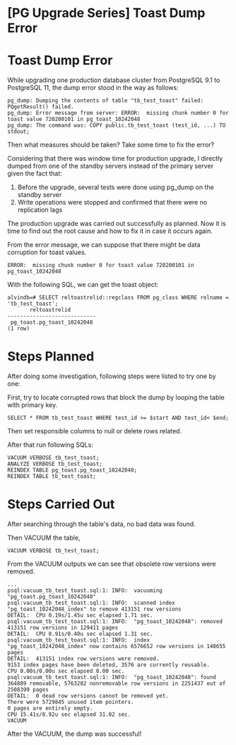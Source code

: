 # [PG Upgrade Series] Toast Dump Error

# Toast Dump Error

While upgrading one production database cluster from PostgreSQL 9.1 to PostgreSQL 11, the dump error stood in the way as follows:

```
pg_dump: Dumping the contents of table "tb_test_toast" failed: PQgetResult() failed.
pg_dump: Error message from server: ERROR:  missing chunk number 0 for toast value 720200101 in pg_toast_10242048
pg_dump: The command was: COPY public.tb_test_toast (test_id, ...) TO stdout;
```

Then what measures should be taken? Take some time to fix the error?

Considering that there was window time for production upgrade, I directly dumped from one of the standby servers instead of the primary server given the fact that:

1. Before the upgrade, several tests were done using pg_dump on the standby server
2. Write operations were stopped and confirmed that there were no replication lags

The production upgrade was carried out successfully as planned. Now it is time to  find out the root cause and how to fix it in case it occurs again. 

From the error message, we can suppose that there might be data corruption for toast values.

```
ERROR:  missing chunk number 0 for toast value 720200101 in pg_toast_10242048
```

With the following SQL, we can get the toast object:

```
alvindb=# SELECT reltoastrelid::regclass FROM pg_class WHERE relname = 'tb_test_toast';
       reltoastrelid        
----------------------------
 pg_toast.pg_toast_10242048
(1 row)
```

# Steps Planned

After doing some investigation, following steps were listed to try one by one:

First, try to locate corrupted rows that block the dump by looping the table with primary key.

```
SELECT * FROM tb_test_toast WHERE test_id >= $start AND test_id< $end;
```

Then set responsible columns to null or delete rows related.

After that run following SQLs:

```
VACUUM VERBOSE tb_test_toast;
ANALYZE VERBOSE tb_test_toast;
REINDEX TABLE pg_toast.pg_toast_10242048;
REINDEX TABLE tb_test_toast;
```

#  Steps Carried Out

After searching through the table's data, no bad data was found.

Then VACUUM the table,

```
VACUUM VERBOSE tb_test_toast;
```

From the  VACUUM outputs we can see that obsolete row versions were removed.

```
...
psql:vacuum_tb_test_toast.sql:1: INFO:  vacuuming "pg_toast.pg_toast_10242048"
psql:vacuum_tb_test_toast.sql:1: INFO:  scanned index "pg_toast_10242048_index" to remove 413151 row versions
DETAIL:  CPU 0.19s/1.45u sec elapsed 1.71 sec.
psql:vacuum_tb_test_toast.sql:1: INFO:  "pg_toast_10242048": removed 413151 row versions in 129411 pages
DETAIL:  CPU 0.91s/0.40u sec elapsed 1.31 sec.
psql:vacuum_tb_test_toast.sql:1: INFO:  index "pg_toast_10242048_index" now contains 6576652 row versions in 140655 pages
DETAIL:  413151 index row versions were removed.
9153 index pages have been deleted, 3576 are currently reusable.
CPU 0.00s/0.00u sec elapsed 0.00 sec.
psql:vacuum_tb_test_toast.sql:1: INFO:  "pg_toast_10242048": found 364889 removable, 5763282 nonremovable row versions in 2251437 out of 2508399 pages
DETAIL:  0 dead row versions cannot be removed yet.
There were 5729845 unused item pointers.
0 pages are entirely empty.
CPU 15.41s/8.92u sec elapsed 31.02 sec.
VACUUM
```

After the VACUUM, the dump was successful!

